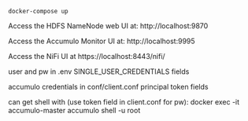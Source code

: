 
```
docker-compose up
```

Access the HDFS NameNode web UI at: http://localhost:9870

Access the Accumulo Monitor UI at: http://localhost:9995

Access the NiFi UI at https://localhost:8443/nifi/

user and pw in .env SINGLE_USER_CREDENTIALS fields 

accumulo credentials in conf/client.conf principal token fields

can get shell with (use token field in client.conf for pw):
docker exec -it accumulo-master accumulo shell -u root
